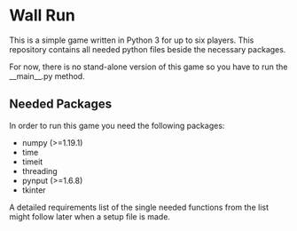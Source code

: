 # Wall Run
This is a simple game written in Python 3 for up to six players. 
This repository contains all needed python files beside the necessary packages.

For now, there is no stand-alone version of this game so you have to run the \_\_main\_\_.py method.

## Needed Packages
In order to run this game you need the following packages:

- numpy (>=1.19.1)
- time
- timeit
- threading
- pynput (>=1.6.8)
- tkinter

A detailed requirements list of the single needed functions from the list might follow 
later when a setup file is made.

